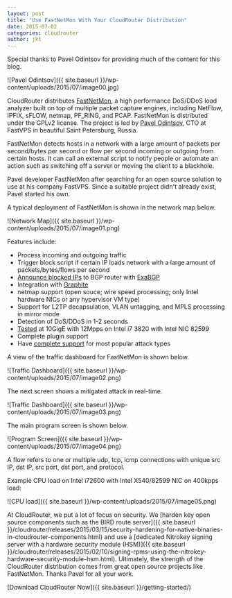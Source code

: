 ```yaml
---
layout: post
title: "Use FastNetMon With Your CloudRouter Distribution"
date: 2015-07-02
categories: cloudrouter
author: jkt
---
```


Special thanks to Pavel Odintsov for providing much of the content for this blog.

![Pavel Odintsov]({{ site.baseurl }}/wp-content/uploads/2015/07/image00.jpg)

CloudRouter distributes [FastNetMon](https://github.com/FastVPSEestiOu/fastnetmon), a high performance DoS/DDoS load analyzer built on top of multiple packet capture engines, including NetFlow, IPFIX, sFLOW, netmap, PF_RING, and PCAP.  FastNetMon is distributed under the GPLv2 license.  The project is led by [Pavel Odintsov](https://www.linkedin.com/in/podintsov), CTO at FastVPS in beautiful Saint Petersburg, Russia.

FastNetMon detects hosts in a network with a large amount of packets per second/bytes per second or flow per second incoming or outgoing from certain hosts.  It can call an external script to notify people or automate an action such as switching off a server or moving the client to a blackhole.

Pavel developer FastNetMon after searching for an open source solution to use at his company FastVPS.  Since a suitable project didn't already exist, Pavel started his own.

A typical deployment of FastNetMon is shown in the network map below.

![Network Map]({{ site.baseurl }}/wp-content/uploads/2015/07/image01.png)

Features include:
* Process incoming and outgoing traffic
* Trigger block script if certain IP loads network with a large amount of packets/bytes/flows per second
* [Announce blocked IPs](https://github.com/FastVPSEestiOu/fastnetmon/blob/master/docs/EXABGP_INTEGRATION.md) to BGP router with [ExaBGP](https://github.com/Exa-Networks/exabgp)
* Integration with [Graphite](https://github.com/FastVPSEestiOu/fastnetmon/blob/master/docs/GRAPHITE_INTEGRATION.md)
* netmap support (open souce; wire speed processing; only Intel hardware NICs or any hypervisor VM type)
* Support for L2TP decapsulation, VLAN untagging, and MPLS processing in mirror mode
* Detection of DoS/DDoS in 1-2 seconds
* [Tested](https://github.com/FastVPSEestiOu/fastnetmon/blob/master/docs/PERFORMANCE_TESTS.md) at 10GigE with 12Mpps on Intel i7 3820 with Intel NIC 82599
* Complete plugin support
* Have [complete support](https://github.com/FastVPSEestiOu/fastnetmon/blob/master/docs/DETECTED_ATTACK_TYPES.md) for most popular attack types

A view of the traffic dashboard for FastNetMon is shown below.

![Traffic Dashboard]({{ site.baseurl }}/wp-content/uploads/2015/07/image02.png)

The next screen shows a mitigated attack in real-time.

![Traffic Dashboard]({{ site.baseurl }}/wp-content/uploads/2015/07/image03.png)

The main program screen is shown below.

![Program Screen]({{ site.baseurl }}/wp-content/uploads/2015/07/image04.png)

A flow refers to one or multiple udp, tcp, icmp connections with unique src IP, dst IP, src port, dst port, and protocol.

Example CPU load on Intel i72600 with Intel X540/82599 NIC on 400kpps load:

![CPU load]({{ site.baseurl }}/wp-content/uploads/2015/07/image05.png)

At CloudRouter, we put a lot of focus on security.  We [harden key open source components such as the BIRD route server]({{ site.baseurl }}/cloudrouter/releases/2015/03/15/security-hardening-for-native-binaries-in-cloudrouter-components.html) and use a [dedicated Nitrokey signing server with a hardware security module (HSM)]({{ site.baseurl }}/cloudrouter/releases/2015/02/10/signing-rpms-using-the-nitrokey-hardware-security-module-hsm.html).  Ultimately, the strength of the CloudRouter distribution comes from great open source projects like FastNetMon.  Thanks Pavel for all your work.

[Download CloudRouter Now]({{ site.baseurl }}/getting-started/)
